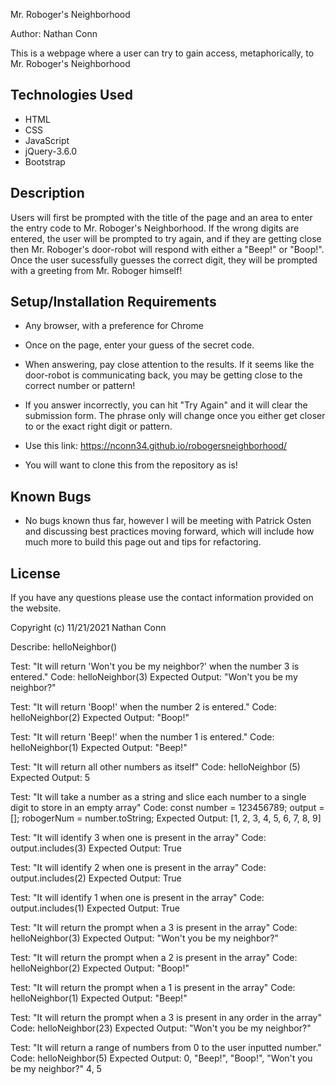 Mr. Roboger's Neighborhood

Author: Nathan Conn

This is a webpage where a user can try to gain access, metaphorically, to Mr. Roboger's Neighborhood

## Technologies Used

* HTML
* CSS
* JavaScript
* jQuery-3.6.0
* Bootstrap

## Description

Users will first be prompted with the title of the page and an area to enter the entry code to Mr. Roboger's Neighborhood. If the wrong digits are entered, the user will be prompted to try again, and if they are getting close then Mr. Roboger's door-robot will respond with either a "Beep!" or "Boop!". Once the user sucessfully guesses the correct digit, they will be prompted with a greeting from Mr. Roboger himself!

## Setup/Installation Requirements

* Any browser, with a preference for Chrome

* Once on the page, enter your guess of the secret code.

* When answering, pay close attention to the results. If it seems like the door-robot is communicating back, you may be getting close to the correct number or pattern!

* If you answer incorrectly, you can hit "Try Again" and it will clear the submission form. The phrase only will change once you either get closer to or the exact right digit or pattern.

* Use this link: https://nconn34.github.io/robogersneighborhood/


* You will want to clone this from the repository as is!

## Known Bugs

* No bugs known thus far, however I will be meeting with Patrick Osten and discussing best practices moving forward, which will include how much more to build this page out and tips for refactoring. 

## License

If you have any questions please use the contact information provided on the website.

Copyright (c) 11/21/2021 Nathan Conn 

Describe: helloNeighbor()

Test: "It will return 'Won't you be my neighbor?' when the number 3 is entered."
Code: helloNeighbor(3)
Expected Output: "Won't you be my neighbor?"

Test: "It will return 'Boop!' when the number 2 is entered."
Code: helloNeighbor(2)
Expected Output: "Boop!"

Test: "It will return 'Beep!' when the number 1 is entered."
Code: helloNeighbor(1)
Expected Output: "Beep!"

Test: "It will return all other numbers as itself"
Code: helloNeighbor (5)
Expected Output: 5

Test: "It will take a number as a string and slice each number to a single digit to store in an empty array"
Code: const number = 123456789; output = []; robogerNum = number.toString;
Expected Output: [1, 2, 3, 4, 5, 6, 7, 8, 9]

Test: "It will identify 3 when one is present in the array"
Code: output.includes(3)
Expected Output: True

Test: "It will identify 2 when one is present in the array"
Code: output.includes(2)
Expected Output: True

Test: "It will identify 1 when one is present in the array"
Code: output.includes(1)
Expected Output: True

Test: "It will return the prompt when a 3 is present in the array"
Code: helloNeighbor(3)
Expected Output: "Won't you be my neighbor?"

Test: "It will return the prompt when a 2 is present in the array"
Code: helloNeighbor(2)
Expected Output: "Boop!"

Test: "It will return the prompt when a 1 is present in the array"
Code: helloNeighbor(1)
Expected Output: "Beep!"

Test: "It will return the prompt when a 3 is present in any order in the array"
Code: helloNeighbor(23)
Expected Output: "Won't you be my neighbor?"

Test: "It will return a range of numbers from 0 to the user inputted number."
Code: helloNeighbor(5)
Expected Output: 0, "Beep!", "Boop!", "Won't you be my neighbor?" 4, 5